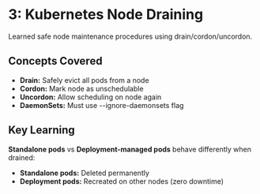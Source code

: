 # 3: Kubernetes Node Draining

Learned safe node maintenance procedures using drain/cordon/uncordon.

## Concepts Covered

- **Drain:** Safely evict all pods from a node
- **Cordon:** Mark node as unschedulable
- **Uncordon:** Allow scheduling on node again
- **DaemonSets:** Must use --ignore-daemonsets flag

## Key Learning

**Standalone pods** vs **Deployment-managed pods** behave differently when drained:
- **Standalone pods:** Deleted permanently
- **Deployment pods:** Recreated on other nodes (zero downtime)
